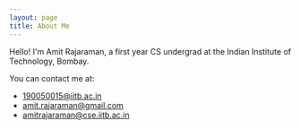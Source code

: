 ```yaml
---
layout: page
title: About Me
---
```


Hello! I'm Amit Rajaraman, a first year CS undergrad at the Indian Institute of Technology, Bombay.

You can contact me at:
* 190050015@iitb.ac.in
* amit.rajaraman@gmail.com
* amitrajaraman@cse.iitb.ac.in